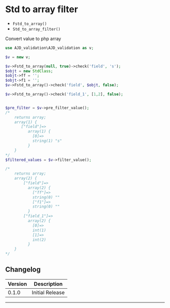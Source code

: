 # Std to array filter

- `Fstd_to_array()`
- `Std_to_array_filter()`

Convert value to php array

```php
use AJD_validation\AJD_validation as v;

$v = new v;

$v->Fstd_to_array(null, true)->check('field', 's');
$objt = new StdClass;
$objt->ff = '';
$objt->f1 = '';
$v->Fstd_to_array()->check('field', $objt, false);

$v->Fstd_to_array()->check('field_1', [1,2], false);


$pre_filter = $v->pre_filter_value();
/*
	returns array;
	array(1) {
	   ["field"]=>
		  array(1) {
		    [0]=>
		    string(1) "s"
		  }
	}
*/
$filtered_values = $v->filter_value();

/*
	returns array;
	array(2) {
   		["field"]=>
		  array(2) {
		    ["ff"]=>
		    string(0) ""
		    ["f1"]=>
		    string(0) ""
		  }
		["field_1"]=>
		  array(2) {
		    [0]=>
		    int(1)
		    [1]=>
		    int(2)
		  }
	}
*/
```

## Changelog

Version | Description
--------|-------------
  0.1.0 | Initial Release

***
